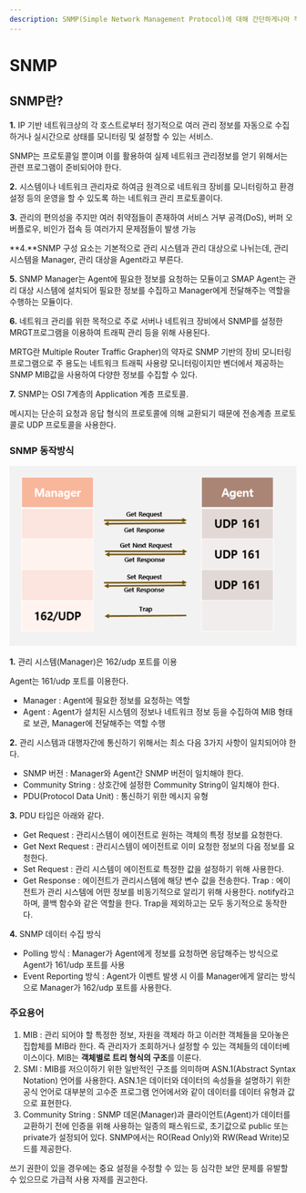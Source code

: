 ```yaml
---
description: SNMP(Simple Network Management Protocol)에 대해 간단하게나마 적어보도록 한다.
---
```


# SNMP

## **SNMP란?**

**1.** IP 기반 네트워크상의 각 호스트로부터 정기적으로 여러 관리 정보를 자동으로 수집하거나 실시간으로 상태를 모니터링 및 설정할 수 있는 서비스.

SNMP는 프로토콜일 뿐이며 이를 활용하여 실제 네트워크 관리정보를 얻기 위해서는 관련 프로그램이 준비되어야 한다.

**2.** 시스템이나 네트워크 관리자로 하여금 원격으로 네트워크 장비를 모니터링하고 환경설정 등의 운영을 할 수 있도록 하는 네트워크 관리 프로토콜이다.

**3.** 관리의 편의성을 주지만 여러 취약점들이 존재하여 서비스 거부 공격(DoS), 버퍼 오버플로우, 비인가 접속 등 여러가지 문제점들이 발생 가능

\*\*4.\*\*SNMP 구성 요소는 기본적으로 관리 시스템과 관리 대상으로 나뉘는데, 관리 시스템을 Manager, 관리 대상을 Agent라고 부른다.

**5.** SNMP Manager는 Agent에 필요한 정보를 요청하는 모듈이고 SMAP Agent는 관리 대상 시스템에 설치되어 필요한 정보를 수집하고 Manager에게 전달해주는 역할을 수행하는 모듈이다.

**6.** 네트워크 관리를 위한 목적으로 주로 서버나 네트워크 장비에서 SNMP를 설정한 MRGT프로그램을 이용하여 트래픽 관리 등을 위해 사용된다.

MRTG란 Multiple Router Traffic Grapher)의 약자로 SNMP 기반의 장비 모니터링 프로그램으로 주 용도는 네트워크 트래픽 사용량 모니터링이지만 벤더에서 제공하는 SNMP MIB값을 사용하여 다양한 정보를 수집할 수 있다.

**7.** SNMP는 OSI 7계층의 Application 계층 프로토콜.

메시지는 단순히 요청과 응답 형식의 프로토콜에 의해 교환되기 때문에 전송계층 프로토콜로 UDP 프로토콜을 사용한다.

### **SNMP 동작방식**

![](<../../.gitbook/assets/image (1) (1).png>)

**1.** 관리 시스템(Manager)은 162/udp 포트를 이용

Agent는 161/udp 포트를 이용한다.

* Manager : Agent에 필요한 정보를 요청하는 역할
* Agent : Agent가 설치된 시스템의 정보나 네트워크 정보 등을 수집하여 MIB 형태로 보관, Manager에 전달해주는 역할 수행

**2.** 관리 시스템과 대행자간에 통신하기 위해서는 최소 다음 3가지 사항이 일치되어야 한다.

* SNMP 버전 : Manager와 Agent간 SNMP 버전이 일치해야 한다.
* Community String : 상호간에 설정한 Community String이 일치해야 한다.
* PDU(Protocol Data Unit) : 통신하기 위한 메시지 유형

**3.** PDU 타입은 아래와 같다.

* Get Request : 관리시스템이 에이전트로 원하는 객체의 특정 정보를 요청한다.
* Get Next Request : 관리시스템이 에이전트로 이미 요청한 정보의 다음 정보를 요청한다.
* Set Request : 관리 시스템이 에이전트로 특정한 값을 설정하기 위해 사용한다.
* Get Response : 에이전트가 관리시스템에 해당 변수 값을 전송한다. Trap : 에이전트가 관리 시스템에 어떤 정보를 비동기적으로 알리기 위해 사용한다. notify라고 하며, 콜백 함수와 같은 역할을 한다. Trap을 제외하고는 모두 동기적으로 동작한다.

**4.** SNMP 데이터 수집 방식

* Polling 방식 : Manager가 Agent에게 정보를 요청하면 응답해주는 방식으로 Agent가 161/udp 포트를 사용
* Event Reporting 방식 : Agent가 이벤트 발생 시 이를 Manager에게 알리는 방식으로 Manager가 162/udp 포트를 사용한다.

### &#x20;**주요용어**

1. MIB : 관리 되어야 할 특정한 정보, 자원을 객체라 하고 이러한 객체들을 모아놓은 집합체를 MIB라 한다. 즉 관리자가 조회하거나 설정할 수 있는 객체들의 데이터베이스이다. MIB는 **객체별로 트리 형식의 구조**를 이룬다.
2. SMI : MIB를 저으이하기 위한 일반적인 구조를 의미하며 ASN.1(Abstract Syntax Notation) 언어를 사용한다. ASN.1은 데이터와 데이터의 속성들을 설명하기 위한 공식 언어로 대부분의 고수준 프로그램 언어에서와 같이 데이터를 데이터 유형과 값으로 표현한다.
3. Community String : SNMP 데몬(Manager)과 클라이언트(Agent)가 데이터를 교환하기 전에 인증을 위해 사용하는 일종의 패스워드로, 초기값으로 public 또는 private가 설정되어 있다. SNMP에서는 RO(Read Only)와 RW(Read Write)모드를 제공한다.

쓰기 권한이 있을 경우에는 중요 설정을 수정할 수 있는 등 심각한 보안 문제를 유발할 수 있으므로 가급적 사용 자제를 권고한다.

